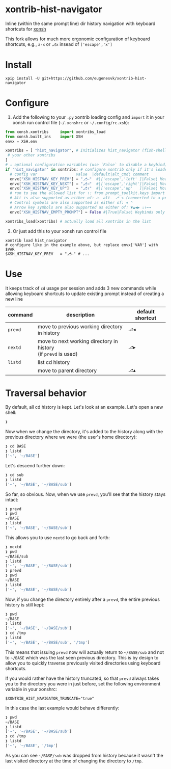 # xontrib-hist-navigator

Inline (within the same prompt line) dir history navigation with keyboard shortcuts for [xonsh](https://github.com/xonsh/xonsh/)

This fork allows for much more ergonomic configuration of keyboard shortcuts, e.g., `a-x` or `⎇x` insead of `['escape','x']`

# Install

```xsh
xpip install -U git+https://github.com/eugenesvk/xontrib-hist-navigator
```

# Configure

1. Add the following to your `.py` xontrib loading config and `import` it in your xonsh run control file (`~/.xonshrc` or `~/.config/rc.xsh`):
```py
from xonsh.xontribs 	import xontribs_load
from xonsh.built_ins	import XSH
envx = XSH.env

xontribs = [ "hist_navigator", # Initializes hist_navigator (fish-shell-like dir history navigation)
 # your other xontribs
]
# ↓ optional configuration variables (use `False` to disable a keybind)
if 'hist_navigator' in xontribs: # configure xontrib only if it's loaded
  # config var                 value  |default|alt_cmd¦ comment
  envx["XSH_HISTNAV_KEY_PREV"] = "⎇←"  #|['escape','left' ]|False¦ Move to the previous working directory
  envx["XSH_HISTNAV_KEY_NEXT"] = "⎇→"  #|['escape','right']|False¦ Move to the next working directory in the history (if 'prevd' was used)
  envx["XSH_HISTNAV_KEY_UP"]   = "⎇↑"  #|['escape','up'   ]|False¦ Move to the parent directory
  # run to see the allowed list for ↑: from prompt_toolkit.keys import ALL_KEYS; print(ALL_KEYS)
  # Alt is also supported as either of: a- alt- ⎇ ⌥ (converted to a prefix 'escape')
  # Control symbols are also supported as either of: ⎈ ⌃
  # Arrow key symbols are also supported as either of: ▼▲◀▶ ↓↑←→
  envx["XSH_HISTNAV_EMPTY_PROMPT"] = False #|True|False¦ Keybinds only work in an empty prompt

xontribs_load(xontribs) # actually load all xontribs in the list
```

2. Or just add this to your xonsh run control file
```xsh
xontrib load hist_navigator
# configure like in the example above, but replace envx['VAR'] with $VAR
$XSH_HISTNAV_KEY_PREV	= "⎇←" # ...
```

# Use

It keeps track of `cd` usage per session and adds 3 new commands while allowing keyboard shortcuts to update existing prompt instead of creating a new line

| command	| description                                                            	| default shortcut        	|
| -------	| -----------------------------------------------------------------------	| --------                	|
| `prevd`	| move to previous working directory in history                          	| <kbd>⎇</kbd><kbd>◀</kbd>	|
| `nextd`	| move to next working directory in history<br/>(if `prevd` is used)     	| <kbd>⎇</kbd><kbd>▶</kbd>	|
| `listd`	| list cd history                                                        	|                         	|
|        	| move to parent directory                                               	| <kbd>⎇</kbd><kbd>▲</kbd>	|


# Traversal behavior

By default, all cd history is kept. Let's look at an example. Let's open
a new shell:

```sh
❯
```

Now when we change the directory, it's added to the history along with
the previous directory where we were (the user's home directory):

```sh
❯ cd BASE
❯ listd
['~', '~/BASE']
```

Let's descend further down:

```sh
❯ cd sub
❯ listd
['~', '~/BASE', '~/BASE/sub']
```

So far, so obvious. Now, when we use `prevd`, you'll see that the history
stays intact:

```sh
❯ prevd
❯ pwd
~/BASE
❯ listd
['~', '~/BASE', '~/BASE/sub']
```

This allows you to use `nextd` to go back and forth:

```sh
❯ nextd
❯ pwd
~/BASE/sub
❯ listd
['~', '~/BASE', '~/BASE/sub']
❯ prevd
❯ pwd
~/BASE
❯ listd
['~', '~/BASE', '~/BASE/sub']
```

Now, if you change the directory entirely after a `prevd`, the entire
previous history is still kept:

```sh
❯ pwd
~/BASE
❯ listd
['~', '~/BASE', '~/BASE/sub']
❯ cd /tmp
❯ listd
['~', '~/BASE', '~/BASE/sub', '/tmp']
```

This means that issuing `prevd` now will actually return to `~/BASE/sub`
and not to `~/BASE` which was the last seen previous directory.
This is by design to allow you to quickly traverse previously visited
directories using keyboard shortcuts.

If you would rather have the history truncated, so that `prevd` always
takes you to the directory you were in just before, set the following
environment variable in your xonshrc:

```xsh
$XONTRIB_HIST_NAVIGATOR_TRUNCATE="true"
```

In this case the last example would behave differently:

```sh
❯ pwd
~/BASE
❯ listd
['~', '~/BASE', '~/BASE/sub']
❯ cd /tmp
❯ listd
['~', '~/BASE', '/tmp']
```

As you can see `~/BASE/sub` was dropped from history because it wasn't
the last visited directory at the time of changing the directory to
`/tmp`.
